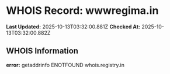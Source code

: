 # WHOIS Record: wwwregima.in

**Last Updated:** 2025-10-13T03:32:00.881Z
**Checked At:** 2025-10-13T03:32:00.882Z

## WHOIS Information

**error:** getaddrinfo ENOTFOUND whois.registry.in

